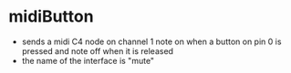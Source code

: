 # midiButton
- sends a midi C4 node on channel 1 note on when a button on pin 0 is pressed and note off when it is released
- the name of the interface is "mute"
